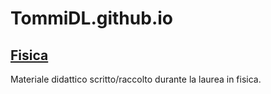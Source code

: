 # TommiDL.github.io

## [Fisica](fisica/Readme.md) 

Materiale didattico scritto/raccolto durante la laurea in fisica.


